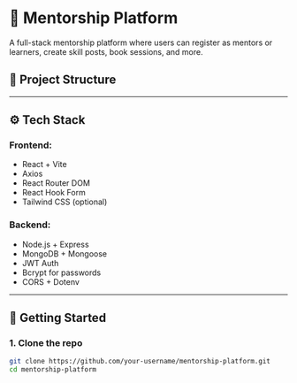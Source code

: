 # 🚀 Mentorship Platform

A full-stack mentorship platform where users can register as mentors or learners, create skill posts, book sessions, and more.

## 📁 Project Structure


---

## ⚙️ Tech Stack

### Frontend:
- React + Vite
- Axios
- React Router DOM
- React Hook Form
- Tailwind CSS (optional)

### Backend:
- Node.js + Express
- MongoDB + Mongoose
- JWT Auth
- Bcrypt for passwords
- CORS + Dotenv

---

## 🚀 Getting Started

### 1. Clone the repo

```bash
git clone https://github.com/your-username/mentorship-platform.git
cd mentorship-platform
